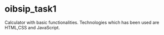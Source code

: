 # oibsip_task1
Calculator with basic functionalities.
Technologies which has been used are HTML,CSS and JavaScript.
